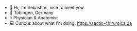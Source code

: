 - 👋 Hi, I’m Sebastian, nice to meet you!
- 📍 Tübingen, Germany
- ⚕️ Physician & Anatomist
- 💻 Curious about what I'm doing: https://sectio-chirurgica.de

<!---
not-zeby/not-zeby is a ✨ special ✨ repository because its `README.md` (this file) appears on your GitHub profile.
You can click the Preview link to take a look at your changes.
--->
